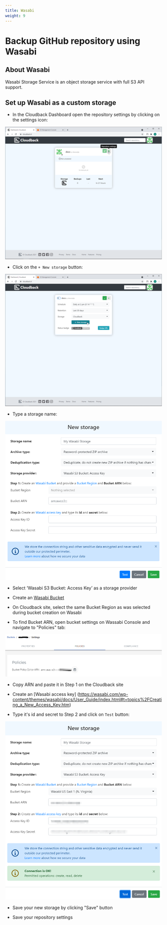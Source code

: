 ```yaml
---
title: Wasabi
weight: 9
---
```


# Backup GitHub repository using Wasabi



## About Wasabi

Wasabi Storage Service is an object storage service with full S3 API support.

## Set up Wasabi as a custom storage

* In the Cloudback Dashboard open the repository settings by clicking on the settings icon:

![Click-on-repository-settings](/static/bucket/0001-Dashboard.png)

* Click on the `+ New storage` button:

![Click-on-new-storage](/static/bucket/001-Add-new-storage.png)

* Type a storage name:

![name](/static/wasabi/01-storage-name.png)

* Select ‘Wasabi S3 Bucket: Access Key’ as a storage provider

* Create an [Wasabi Bucket](https://wasabi.com/wp-content/themes/wasabi/docs/User_Guide/topics/Creating_a_Bucket.htm) 

* On Cloudback site, select the same Bucket Region as was selected during bucket creation on Wasabi

* To find Bucket ARN, open bucket settings on Wassabi Console and navigate to "Policies" tab:

![click-name-bucket](/static/wasabi/02-click-name.png)

* Copy ARN and paste it in Step 1 on the Cloudback site

* Create an [Wasabi access key] (https://wasabi.com/wp-content/themes/wasabi/docs/User_Guide/index.html#t=topics%2FCreating_a_New_Access_Key.htm) 

* Type it's id and secret to Step 2 and click on `Test` button:

![save](/static/wasabi/06-save.png)

* Save your new storage by clicking "Save" button

* Save your repository settings
